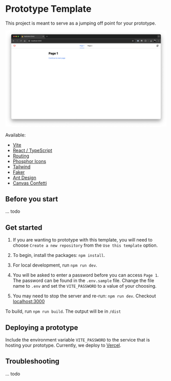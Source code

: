 # Prototype Template

This project is meant to serve as a jumping off point for your prototype.

![cover](./public/cover.png)

Available:

- [Vite](https://vitejs.dev/guide/)
- [React / TypeScript](https://react.dev/learn/typescript)
- [Routing](https://reactrouter.com/en/main/start/overview)
- [Phosphor Icons](https://phosphoricons.com/)
- [Tailwind](https://tailwindcss.com/docs/installation)
- [Faker](https://fakerjs.dev/api/)
- [Ant Design](https://ant.design/components/overview)
- [Canvas Confetti](https://github.com/catdad/canvas-confetti)

## Before you start

... todo

## Get started

1. If you are wanting to prototype with this template, you will need to choose `Create a new repository` from the `Use this template` option.

2. To begin, install the packages: `npm install`.

3. For local development, run `npm run dev`.

4. You will be asked to enter a password before you can access `Page 1`. The password can be found in the `.env.sample` file. Change the file name to `.env` and set the `VITE_PASSWORD` to a value of your choosing.

5. You may need to stop the server and re-run: `npm run dev`. Checkout [localhost:3000](http://localhost:3000)

To build, run `npm run build`. The output will be in `/dist`

## Deploying a prototype

Include the environment variable `VITE_PASSWORD` to the service that is hosting your prototype. Currently, we deploy to [Vercel](https://vercel.com/home).

## Troubleshooting

... todo
